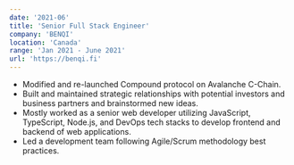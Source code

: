 ```yaml
---
date: '2021-06'
title: 'Senior Full Stack Engineer'
company: 'BENQI'
location: 'Canada'
range: 'Jan 2021 - June 2021'
url: 'https://benqi.fi'
---
```


- Modified and re-launched Compound protocol on Avalanche C-Chain.
- Built and maintained strategic relationships with potential investors and business partners and brainstormed new ideas.
- Mostly worked as a senior web developer utilizing JavaScript, TypeScript, Node.js, and DevOps tech stacks to develop frontend and backend of web applications.
- Led a development team following Agile/Scrum methodology best practices.
